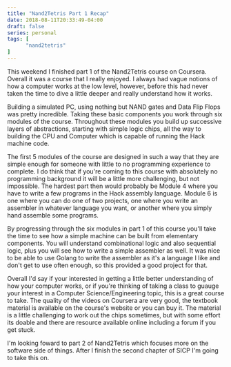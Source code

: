 ```yaml
---
title: "Nand2Tetris Part 1 Recap"
date: 2018-08-11T20:33:49-04:00
draft: false
series: personal
tags: [
      "nand2tetris"
]
---
```


This weekend I finished part 1 of the Nand2Tetris course on Coursera.
Overall it was a course that I really enjoyed.  I always had vague
notions of how a computer works at the low level, however, before this
had never taken the time to dive a little deeper and really understand
how it works.

Building a simulated PC, using nothing but NAND gates and Data Flip
Flops was pretty incredible.  Taking these basic components you work
through six modules of the course.  Throughout these modules you build
up successive layers of abstractions, starting with simple logic
chips, all the way to building the CPU and Computer which is capable
of running the Hack machine code.

The first 5 modules of the course are designed in such a way that they
are simple enough for someone with little to no programming experience
to complete.  I do think that if you're coming to this course with
absolutely no programming background it will be a little more
challenging, but not impossible.  The hardest part then would probably
be Module 4 where you have to write a few programs in the Hack
assembly language.  Module 6 is one where you can do one of two
projects, one where you write an assembler in whatever language you
want, or another where you simply hand assemble some programs.

By progressing through the six modules in part 1 of this course you'll
take the time to see how a simple machine can be built from elementary
components.  You will understand combinational logic and also
sequential logic, plus you will see how to write a simple assembler as
well. It was nice to be able to use Golang to write the assembler as it's a
language I like and don't get to use often enough, so this provided a
good project for that.

Overall I'd say if your interested in getting a little better
understanding of how your computer works, or if you're thinking of
taking a class to guauge your interest in a Computer
Science/Engineering topic, this is a great course to take.  The
quality of the videos on Coursera are very good, the textbook material
is available on the course's website or you can buy it.  The material
is a little challenging to work out the chips sometimes, but with some
effort its doable and there are resource available online including a
forum if you get stuck.

I'm looking foward to part 2 of Nand2Tetris which focuses more on the
software side of things.  After I finish the second chapter of SICP
I'm going to take this on.



